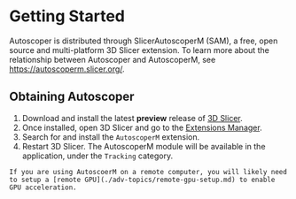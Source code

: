 # Getting Started

Autoscoper is distributed through SlicerAutoscoperM (SAM), a free, open source and multi-platform 3D Slicer extension. To learn more about the relationship between Autoscoper and AutoscoperM, see https://autoscoperm.slicer.org/.

## Obtaining Autoscoper

1. Download and install the latest **preview** release of [3D Slicer](https://download.slicer.org/).
2. Once installed, open 3D Slicer and go to the [Extensions Manager](https://slicer.readthedocs.io/en/latest/user_guide/extensions_manager.html).
3. Search for and install the `AutoscoperM` extension.
4. Restart 3D Slicer. The AutoscoperM module will be available in the application, under the `Tracking` category.

```{hint}
If you are using AutoscoerM on a remote computer, you will likely need to setup a [remote GPU](./adv-topics/remote-gpu-setup.md) to enable GPU acceleration.
```